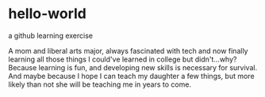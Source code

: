 # hello-world
a github learning exercise

A mom and liberal arts major, always fascinated with tech and now finally learning all those things I could've learned in college but didn't...why? Because learning is fun, and developing new skills is necessary for survival. And maybe because I hope I can teach my daughter a few things, but more likely than not she will be teaching me in years to come.
